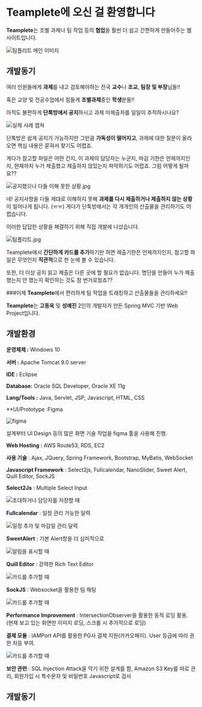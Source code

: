 # ****Teamplete에 오신 걸 환영합니다****

**Teamplete**는 조별 과제나 팀 작업 등의 **협업**을 훨씬 더 쉽고 간편하게 만들어주는 웹사이트입니다.

 ![팀플리트 메인 이미지](./image/teamplete01.JPG)
 
## 개발동기

여러 인원들에게 **과제**를 내고 검토해야하는 전국 **교수**나 **조교**, **팀장 및 부장**님들!! 

혹은 교양 및 전공수업에서 힘들게 **조별과제**중인 **학생**분들!! 

아직도 불편하게 **단톡방에서 공지**하시고 과제 미제출자를 일일이 추적하시나요? 

![실제 사례 캡쳐](./image/kakao1.jpg)


  단톡방은 쉽게 공지가 가능하지만 그만큼 **가독성이 떨어지고**, 과제에 대한 질문이 올라오면 핵심 내용은 묻혀서 찾기도 어렵죠.

 게다가 참고할 파일은 어떤 건지,  이 과제의 담당자는 누군지, 마감 기한은 언제까지인지, 현재까지 누가 제출했고 제출하지 않았는지 파악하기도 어렵죠. 그럼 어떻게 될까요??

![공지했으나 다들 이해 못한 상황.jpg](./image/kakao2.jpg)

네! 공지사항을 다들 제대로 이해하지 못해 **과제를 다시 제출하거나 제출하지 않는 상황**이 일어나게 됩니다. (ㅠㅠ) 게다가 단톡방에서는 각 개개인의 산출물을 관리하기도 어렵습니다. 



이러한 답답한 상황을 해결하기 위해 직접 개발에 나섰습니다.



![팀플리트.jpg](./image/taskdetail.png)







Teamplete에서 **간단하게 카드를 추가**하기만 하면 제출기한은 언제까지인지, 참고할 파일은 무엇인지 **직관적**으로 한 눈에 볼 수 있습니다.


또한, 더 이상 공지 읽고 제출은 다른 곳에 할 필요가 없습니다. 명단을 만들어 누가 제출했는지 안 했는지 확인하는 것도 참 번거로웠죠??



###이제 **Teamplete**에서 편리하게 팀 작업을 트래킹하고 산출물들을 관리하세요!!


**Teamplete**는 **고동욱** 및 **성예진** 2인의 개발자가 만든 Spring MVC 기반 Web Project입니다.



## 개발환경

**운영체제 :** Windows 10

**서버 :**  Apache Tomcat 9.0 server

**IDE :** Eclipse

**Database:** Oracle SQL Developer, Oracle XE 11g



**Lang/Tools :** Java, Servlet, JSP, Javascript, HTML, CSS



**UI/Prototype :Figma 



![figma](./image/figma.PNG)





설계부터 UI Design 등의 많은 화면 기술 작업을 figma 툴을 사용해 진행. 






**Web Hosting :** AWS Route53, RDS, EC2




**사용 기술** :  Ajax, JQuery, Spring Framework, Bootstrap, MyBatis, WebSocket






**Javascript Framework** : Select2js, Fullcalendar, NanoSlider, Sweet Alert,  Quill Editor, SockJS


**Select2Js** : Multiple Select Input

![초대하거나 담당자를 저장할 때](./image/select2.png)









**Fullcalendar** : 일정 관리 가능한 달력


![일정 추가 및 마감일 관리 달력](./image/fullcalendar.png)










**SweetAlert** : 기본 Alert창을 더 심미적으로



![알림을 표시할 때](./image/select2.png)










**Quill Editor** : 강력한 Rich Text Editor




![카드를 추가할 때](./image/quill.png)










**SockJS** : Websocket을 활용한 팀 채팅




![카드를 추가할 때](./image/login2.png)








**Performance Improvement** :  IntersectionObserver을 활용한 동적 로딩 활용. (현재 보고 있는 화면만 이미지 로딩, 스크롤 시 추가적으로 로딩)


**결제 모듈** : IAMPort API를 활용한 PG사 결제 지원(카카오페이). User 등급에 따라 권한 차등 부여.



![카드를 추가할 때](./image/store.jpg)














**보안 관련** : SQL Injection Attack을 막기 위한 설계를 함, Amazon S3 Key를 따로 관리, 회원가입 시 특수문자 및 비밀번호 Javascript로 검사


## 개발동기
